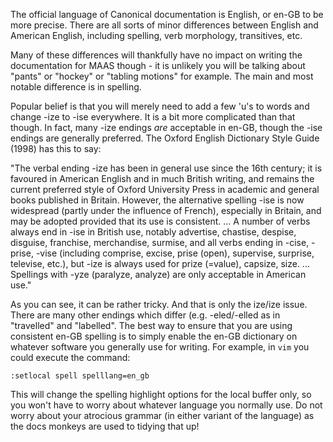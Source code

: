 The official language of Canonical documentation is English, or en-GB to be more precise. There are all sorts of minor differences between English and American English, including spelling, verb morphology, transitives, etc.

Many of these differences will thankfully have no impact on writing the documentation for MAAS though - it is unlikely you will be talking about "pants" or "hockey" or "tabling motions" for example. The main and most notable difference is in spelling.

Popular belief is that you will merely need to add a few 'u's to words and change -ize to -ise everywhere. It is a bit more complicated than that though. In fact, many -ize endings *are* acceptable in en-GB, though the -ise endings are generally preferred. The Oxford English Dictionary Style Guide (1998) has this to say:

"The verbal ending -ize has been in general use since the 16th century; it is favoured in American English and in much British writing, and remains the current preferred style of Oxford University Press in academic and general books published in Britain. However, the alternative spelling -ise is now widespread (partly under the influence of French), especially in Britain, and may be adopted provided that its use is consistent. ... A number of verbs always end in -ise in British use, notably advertise, chastise, despise, disguise, franchise, merchandise, surmise, and all verbs ending in -cise, -prise, -vise (including comprise, excise, prise (open), supervise, surprise, televise, etc.), but -ize is always used for prize (=value), capsize, size. ... Spellings with -yze (paralyze, analyze) are only acceptable in American use."

As you can see, it can be rather tricky. And that is only the ize/ize issue. There are many other endings which differ (e.g. -eled/-elled as in "travelled" and "labelled". The best way to ensure that you are using consistent en-GB spelling is to simply enable the en-GB dictionary on whatever software you generally use for writing. For example, in `vim` you could execute the command:

    :setlocal spell spelllang=en_gb 

This will change the spelling highlight options for the local buffer only, so you won't have to worry about whatever language you normally use. Do not worry about your atrocious grammar (in either variant of the language) as the docs monkeys are used to tidying that up!